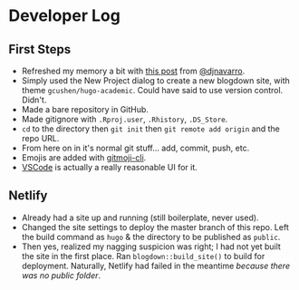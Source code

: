 # Developer Log
## First Steps

* Refreshed my memory a bit with [this post][1] from [@djnavarro][2].
* Simply used the New Project dialog to create a new blogdown site,
  with theme `gcushen/hugo-academic`. Could have said to use version control.
  Didn't.
* Made a bare repository in GitHub.
* Made gitignore with `.Rproj.user`, `.Rhistory`, `.DS_Store`.
* `cd` to the directory then `git init` then `git remote add origin`
  and the repo URL.
* From here on in it's normal git stuff... add, commit, push, etc.
* Emojis are added with [gitmoji-cli][3].
* [VSCode][4] is actually a really reasonable UI for it.

## Netlify

* Already had a site up and running (still boilerplate, never used).
* Changed the site settings to deploy the master branch of this repo.
  Left the build command as `hugo` & the directory to be published as `public`.
* Then yes, realized my nagging suspicion was right;
  I had not yet built the site in the first place.
  Ran `blogdown::build_site()` to build for deployment.
  Naturally, Netlify had failed in the meantime
  *because there was no public folder*.

[1]: https://djnavarro.net/post/starting-blogdown/
[2]: https://twitter.com/djnavarro
[3]: https://github.com/carloscuesta/gitmoji-cli
[4]: https://code.visualstudio.com/
